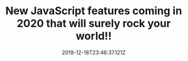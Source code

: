 ---
title: New JavaScript features coming in 2020 that will surely rock your world!!
date: "2019-12-18T23:46:37.121Z"
layout: post
draft: false
path: "https://dev.to/shadid12/new-javascript-features-coming-in-2020-that-will-surely-rock-your-world-54b"
category: "JavaScript"
tags:
  - "JavaScript"
description: "Learn what's new in JavaScript in 2020 :)"
---